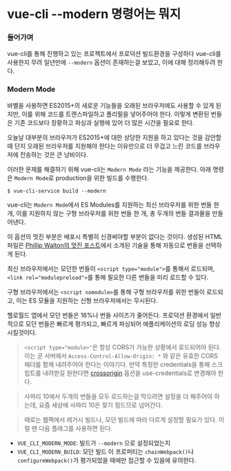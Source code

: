 # vue-cli --modern 명령어는 뭐지

### 들어가며
vue-cli를 통해 진행하고 있는 프로젝트에서 프로덕션 빌드환경을 구성하다 vue-cli를 사용한지 무려 일년만에 `--modern` 옵션이 존재하는걸 보았고, 이에 대해 정리해두려 한다.

### Modern Mode
바벨을 사용하면 ES2015+의 새로운 기능들을 오래된 브라우저에도 사용할 수 있게 된지만, 이를 위해 코드를 트랜스파일하고 폴리필을 넣어주어야 한다. 이렇게 변환된 번들은 기존 코드보다 장황하고 파싱과 실행에 있어 더 많은 시간을 필요로 한다.

오늘날 대부분의 브라우저가 ES2015+에 대한 상당한 지원을 하고 있다는 것을 감안할 때 단지 오래된 브라우저를 지원해야 한다는 이유만으로 더 무겁고 느린 코드를 브라우저에 전송하는 것은 큰 낭비이다.

이러한 문제를 해결하기 위해 vue-cli는 `Modern Mode` 라는 기능을 제공한다.
아래 명령은 `Modern Mode`로 production을 위한 빌드를 수행한다.

```shell
$ vue-cli-service build --modern
```

vue-cli는 `Modern Mode`에서 ES Modules를 지원하는 최신 브라우저를 위한 번들 한 개, 이를 지원하지 않는 구형 브라우저를 위한 번들 한 개, 총 두개의 번들 결과물을 만들어낸다.

이 옵션의 멋진 부분은 배포시 특별히 신경써야할 부분이 없다는 것이다. 생성된 HTML 파일은 [Phillip Walton의 멋진 포스트](https://philipwalton.com/articles/deploying-es2015-code-in-production-today/)에서 소개된 기술을 통해 자동으로 번들을 선택하게 된다.

최신 브라우저에서는 모던한 번들이 `<script type="module">`를 통해서 로드되며, `<link rel="modulepreload">`를 통해 필요한 다른 번들을 미리 로드할 수 있다.

구형 브라우저에서는 `<script nomodule>`를 통해 구형 브라우저를 위한 번들이 로드되고, 이는 ES 모듈을 지원하는 신형 브라우저에서는 무시된다.

헬로월드 앱에서 모던 번들은 16%나 번들 사이즈가 줄어든다. 프로덕션 환경에서 일반적으로 모던 번들은 빠르게 평가되고, 빠르게 파싱되어 애플리케이션의 로딩 성능 향상시킬것이다.

> `<script type="module>"`은 항상 CORS가 가능한 상황에서 로드되어야 된다. 이는 곧 서버에서 `Access-Control-Allow-Origin: *` 와 같은 유효한 CORS 헤더를 함께 내려주어야 한다는 이야기다. 만약 특정한 credentials을 통해 스크립트를 내려받길 원한다면 [crossorigin](https://cli.vuejs.org/config/#crossorigin) 옵션을 use-credentials로 변경해야 한다.

> 사파리 10에서 두개의 번들을 모두 로드하는걸 막으려면 설정을 더 해주어야 하는데, 요즘 세상에 사파리 10은 찾기 힘드므로 넘어간다.

> 때로는 웹팩에서 레거시 빌드나, 모던 빌드에 따라 다르게 설정할 필요가 있다. 이럴 땐 다음 플래그를 사용하면 된다.
- `VUE_CLI_MODERN_MODE`: 빌드가 `--modern` 으로 설정되었는지
- `VUE_CLI_MODERN_BUILD`: 모던 빌드
이 프로퍼티는 `chainWebpack()`나 `configureWebpack()`가 평가되었을 때에만 접근할 수 있음에 유의한다.
